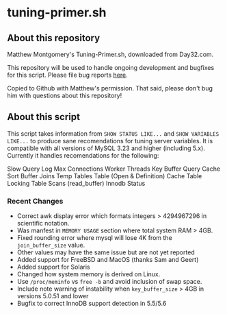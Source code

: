 # tuning-primer.sh
## About this repository
Matthew Montgomery's Tuning-Primer.sh, downloaded from Day32.com.

This repository will be used to handle ongoing development and bugfixes for this script.  Please file bug reports <a href="https://github.com/BMDan/tuning-primer.sh/issues">here</a>.

Copied to Github with Matthew's permission.  That said, please don't bug him with questions about this repository!

## About this script
This script takes information from `SHOW STATUS LIKE...` and `SHOW VARIABLES LIKE...` 
to produce sane recomendations for tuning server variables. 
It is compatible with all versions of MySQL 3.23 and higher (including 5.x).
Currently it handles recomendations for the following:

Slow Query Log
Max Connections
Worker Threads
Key Buffer
Query Cache
Sort Buffer
Joins
Temp Tables
Table (Open & Definition) Cache
Table Locking
Table Scans (read_buffer)
Innodb Status

### Recent Changes

* Correct awk display error which formats integers > 4294967296 in scientific notation. 
 * Was manfest in `MEMORY USAGE` section where total system RAM > 4GB.
* Fixed rounding error where mysql will lose 4K from the `join_buffer_size` value. 
 * Other values may have the same issue but are not yet reported
* Added support for FreeBSD and MacOS (thanks Sam and Geert)
* Added support for Solaris
* Changed how system memory is derived on Linux. 
 * Use `/proc/meminfo` vs `free -b` and avoid inclusion of swap space.
* Include note warning of instability when `key_buffer_size` > 4GB in versions 5.0.51 and lower
* Bugfix to correct InnoDB support detection in 5.5/5.6
